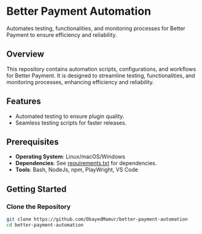 # Better Payment Automation
Automates testing, functionalities, and monitoring processes for Better Payment to ensure efficiency and reliability.

## Overview
This repository contains automation scripts, configurations, and workflows for Better Payment. It is designed to streamline testing, functionalities, and monitoring processes, enhancing efficiency and reliability.

## Features
- Automated testing to ensure plugin quality.
- Seamless testing scripts for faster releases.

## Prerequisites
- **Operating System**: Linux/macOS/Windows
- **Dependencies**: See [requirements.txt](./requirements.txt) for dependencies.
- **Tools**: Bash, NodeJs, npm, PlayWright, VS Code

## Getting Started

### Clone the Repository
```bash
git clone https://github.com/ObayedMamur/better-payment-automation
cd better-payment-automation
